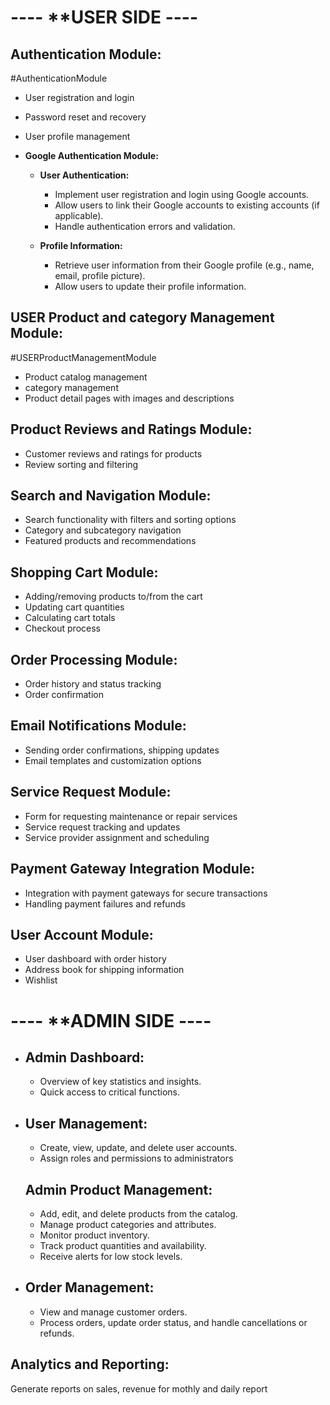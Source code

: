 
# ----  **USER SIDE   ----

## **Authentication Module**:
#AuthenticationModule
- User registration and login
- Password reset and recovery
- User profile management
- **Google Authentication Module:**

	- **User Authentication:**
	    
	    - Implement user registration and login using Google accounts.
	    - Allow users to link their Google accounts to existing accounts (if applicable).
	    - Handle authentication errors and validation.
	    
	- **Profile Information:**
	    
	    - Retrieve user information from their Google profile (e.g., name, email, profile picture).
	    - Allow users to update their profile information.


## **USER Product and category  Management Module**:
#USERProductManagementModule

- Product catalog management
- category management
- Product detail pages with images and descriptions


## **Product Reviews and Ratings Module**:

- Customer reviews and ratings for products
- Review sorting and filtering


## **Search and Navigation Module**:

- Search functionality with filters and sorting options
- Category and subcategory navigation
- Featured products and recommendations


## **Shopping Cart Module**:

- Adding/removing products to/from the cart
- Updating cart quantities
- Calculating cart totals 
- Checkout process


## **Order Processing Module**:

- Order history and status tracking
- Order confirmation


## **Email Notifications Module**:

- Sending order confirmations, shipping updates
- Email templates and customization options

## **Service Request Module**:

- Form for requesting maintenance or repair services
- Service request tracking and updates
- Service provider assignment and scheduling


## **Payment Gateway Integration Module**:

- Integration with payment gateways for secure transactions
- Handling payment failures and refunds


## **User Account Module**:

- User dashboard with order history
- Address book for shipping information
- Wishlist 


# ----  **ADMIN SIDE   ----


- ## **Admin Dashboard:**
    
    - Overview of key statistics and insights.
    - Quick access to critical functions.


- ## **User Management:**
    
    - Create, view, update, and delete user accounts.
    - Assign roles and permissions to administrators 


  ## **Admin Product Management:**
    
    - Add, edit, and delete products from the catalog.
    - Manage product categories and attributes.
    - Monitor product inventory.
    - Track product quantities and availability.
    - Receive alerts for low stock levels.


- ## **Order Management:**
    
    - View and manage customer orders.
    - Process orders, update order status, and handle cancellations or refunds.


## Analytics and Reporting:
  Generate reports on sales, revenue for mothly and daily report